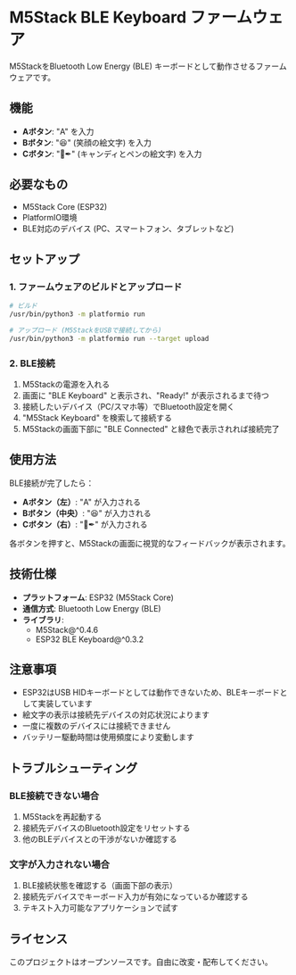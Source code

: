 # M5Stack BLE Keyboard ファームウェア

M5StackをBluetooth Low Energy (BLE) キーボードとして動作させるファームウェアです。

## 機能

- **Aボタン**: "A" を入力
- **Bボタン**: "😆" (笑顔の絵文字) を入力  
- **Cボタン**: "🍭✒" (キャンディとペンの絵文字) を入力

## 必要なもの

- M5Stack Core (ESP32)
- PlatformIO環境
- BLE対応のデバイス (PC、スマートフォン、タブレットなど)

## セットアップ

### 1. ファームウェアのビルドとアップロード

```bash
# ビルド
/usr/bin/python3 -m platformio run

# アップロード (M5StackをUSBで接続してから)
/usr/bin/python3 -m platformio run --target upload
```

### 2. BLE接続

1. M5Stackの電源を入れる
2. 画面に "BLE Keyboard" と表示され、"Ready!" が表示されるまで待つ
3. 接続したいデバイス（PC/スマホ等）でBluetooth設定を開く
4. "M5Stack Keyboard" を検索して接続する
5. M5Stackの画面下部に "BLE Connected" と緑色で表示されれば接続完了

## 使用方法

BLE接続が完了したら：

- **Aボタン（左）**: "A" が入力される
- **Bボタン（中央）**: "😆" が入力される  
- **Cボタン（右）**: "🍭✒" が入力される

各ボタンを押すと、M5Stackの画面に視覚的なフィードバックが表示されます。

## 技術仕様

- **プラットフォーム**: ESP32 (M5Stack Core)
- **通信方式**: Bluetooth Low Energy (BLE)
- **ライブラリ**: 
  - M5Stack@^0.4.6
  - ESP32 BLE Keyboard@^0.3.2

## 注意事項

- ESP32はUSB HIDキーボードとしては動作できないため、BLEキーボードとして実装しています
- 絵文字の表示は接続先デバイスの対応状況によります
- 一度に複数のデバイスには接続できません
- バッテリー駆動時間は使用頻度により変動します

## トラブルシューティング

### BLE接続できない場合
1. M5Stackを再起動する
2. 接続先デバイスのBluetooth設定をリセットする
3. 他のBLEデバイスとの干渉がないか確認する

### 文字が入力されない場合
1. BLE接続状態を確認する（画面下部の表示）
2. 接続先デバイスでキーボード入力が有効になっているか確認する
3. テキスト入力可能なアプリケーションで試す

## ライセンス

このプロジェクトはオープンソースです。自由に改変・配布してください。
